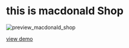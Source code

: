 # this  is macdonald Shop

<img src="./Assets/preview.gif" alt="preview_macdonald_shop">

<a href="https://developer-iko-mike.github.io/Macdonald">view demo</a>
